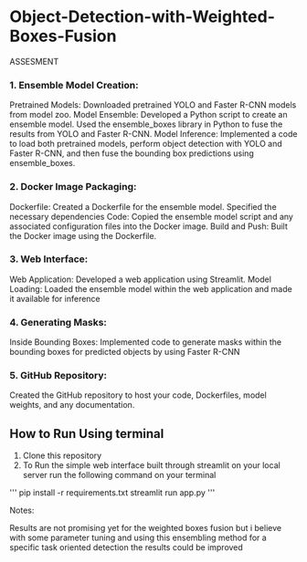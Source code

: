 # Object-Detection-with-Weighted-Boxes-Fusion
ASSESMENT
### 1. Ensemble Model Creation:
Pretrained Models: Downloaded pretrained YOLO and Faster R-CNN models from  model zoo.
Model Ensemble: Developed a Python script to create an ensemble model. Used the ensemble_boxes library in Python to fuse the results from YOLO and Faster R-CNN.
Model Inference: Implemented a code to load both pretrained models, perform object detection with YOLO and Faster R-CNN, and then fuse the bounding box predictions using ensemble_boxes.
### 2. Docker Image Packaging:
Dockerfile: Created a Dockerfile for the ensemble model. Specified the necessary dependencies
Code: Copied the ensemble model script and any associated configuration files into the Docker image.
Build and Push: Built the Docker image using the Dockerfile.
### 3. Web Interface:
Web Application: Developed a web application using Streamlit.
Model Loading: Loaded the ensemble model within the web application and made it available for inference
### 4. Generating Masks:
Inside Bounding Boxes: Implemented code to generate masks within the bounding boxes for predicted objects by using Faster R-CNN
### 5. GitHub Repository:
Created the GitHub repository to host your code, Dockerfiles, model weights, and any documentation.

## How to Run Using terminal
01. Clone this repository 
02. To Run the simple web interface built through streamlit on your local server run the following command on your terminal

  ''' pip install -r requirements.txt
  streamlit run app.py '''
  
 Notes:
 
Results are not promising yet for the weighted boxes fusion but i believe with some parameter tuning and using this ensembling method for a specific task oriented detection the results could be improved
